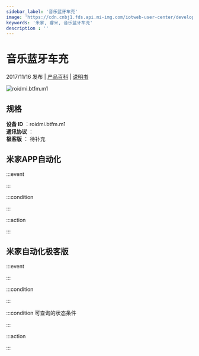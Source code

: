 ```yaml
---
sidebar_label: '音乐蓝牙车充'
image: 'https://cdn.cnbj1.fds.api.mi-img.com/iotweb-user-center/developer_1679066513431xlBE7fZ8.png?GalaxyAccessKeyId=AKVGLQWBOVIRQ3XLEW&Expires=9223372036854775807&Signature=0X4sdQrhUE01nCQ6MplcBjRLJqQ='
keywords: '米家, 睿米, 音乐蓝牙车充'
description : ''
---
```

# 音乐蓝牙车充

2017/11/16 发布 | [产品百科](https://home.mi.com/webapp/content/baike/product/index.html?model=roidmi.btfm.m1/) | [说明书](https://home.mi.com/views/introduction.html?model=roidmi.btfm.m1&region=cn)

![roidmi.btfm.m1](https://cdn.cnbj1.fds.api.mi-img.com/iotweb-user-center/developer_1679066513431xlBE7fZ8.png?GalaxyAccessKeyId=AKVGLQWBOVIRQ3XLEW&Expires=9223372036854775807&Signature=0X4sdQrhUE01nCQ6MplcBjRLJqQ=)

## 规格  
> 
**设备 ID** ：roidmi.btfm.m1  
**通讯协议** ：  
**极客版**  ： 待补充 


## 米家APP自动化  

:::event  

:::

:::condition  

:::

:::action   

:::

## 米家自动化极客版  

:::event  

:::

:::condition  

:::

:::condition 可查询的状态条件  

:::

:::action  

:::

        
